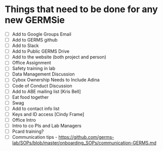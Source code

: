 # Things that need to be done for any new GERMSie

- [ ] Add to Google Groups Email
- [ ] Add to GERMS github
- [ ] Add to Slack
- [ ] Add to Public GERMS Drive
- [ ] Add to the website (both project and person)
- [ ] Office Assignment 
- [ ] Safety training in lab
- [ ] Data Management Discussion
- [ ] Cybox Ownership Needs to Include Adina
- [ ] Code of Conduct Discussion
- [ ] Add to ABE mailing list [Kris Bell]
- [ ] Eat food together
- [ ] Swag
- [ ] Add to contact info list 
- [ ] Keys and ID access [Cindy Frame]
- [ ] Office Intro
- [ ] Intro to co PIs and Lab Managers
- [ ] Pcard training?
- [ ] Communication tips - https://github.com/germs-lab/SOPs/blob/master/onboarding_SOPs/communication-GERMS.md
